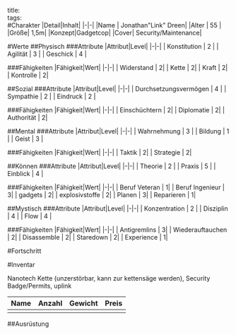 title:   
tags:   
#Charakter
|Detail|Inhalt|
|-|-|
|Name | Jonathan"Link" Dreen|
|Alter | 55 |
|Größe| 1,5m|
|Konzept|Gadgetcop|
|Cover| Security/Maintenance|

#Werte
##Physisch
###Attribute
|Attribut|Level|
|-|-|
| Konstitution | 2 |
| Agilität | 3 |
| Geschick | 4 |

###Fähigkeiten
|Fähigkeit|Wert|
|-|-|
| Widerstand | 2|
| Kette | 2|
| Kraft | 2|
| Kontrolle | 2|


##Sozial
###Attribute 
|Attribut|Level|
|-|-|
| Durchsetzungsvermögen | 4 |
| Sympathie | 2 |
| Eindruck | 2 |


###Fähigkeiten
|Fähigkeit|Wert|
|-|-|
| Einschüchtern | 2|
| Diplomatie | 2|
| Authorität | 2|



##Mental
###Attribute 
|Attribut|Level|
|-|-|
| Wahrnehmung | 3 |
| Bildung | 1 |
| Geist | 3 |


###Fähigkeiten
|Fähigkeit|Wert|
|-|-|
| Taktik | 2|
| Strategie | 2|


##Können
###Attribute 
|Attribut|Level|
|-|-|
| Theorie | 2 |
| Praxis | 5 |
| Einblick | 4 |


###Fähigkeiten
|Fähigkeit|Wert|
|-|-|
| Beruf Veteran | 1|
| Beruf Ingenieur | 3|
| gadgets | 2|
| explosivstoffe | 2|
| Planen | 3|
| Reparieren | 1|


##Mystisch
###Attribute 
|Attribut|Level|
|-|-|
| Konzentration | 2 |
| Disziplin | 4 |
| Flow | 4 |


###Fähigkeiten
|Fähigkeit|Wert|
|-|-|
| Antigremlins | 3|
| Wiederauftauchen | 2|
| Disassemble | 2|
| Staredown | 2|
| Experience | 1|


#Fortschritt

#Inventar

Nanotech Kette (unzerstörbar, kann zur kettensäge werden), Security Badge/Permits,  uplink

|Name|Anzahl|Gewicht|Preis|
|---|---|---|---|
|||||

##Ausrüstung

